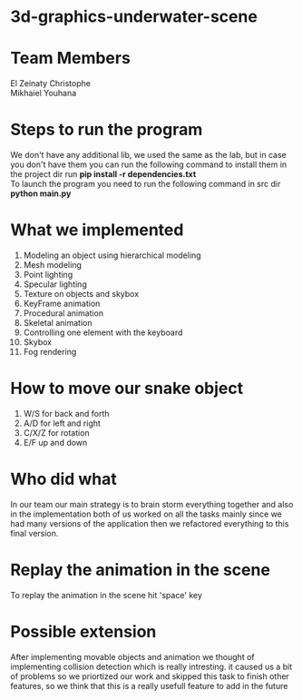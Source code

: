 # 3d-graphics-underwater-scene

# Team Members

El Zeinaty Christophe <br/>
Mikhaiel Youhana

# Steps to run the program

We don't have any additional lib, we used the same as the lab, but in case you don't have them you can run the following command to install them in the project dir run <b> pip install -r dependencies.txt </b><br/>
To launch the program you need to run the following command in src dir <b> python main.py</b><br/>

# What we implemented

1. Modeling an object using hierarchical modeling
2. Mesh modeling
3. Point lighting
4. Specular lighting
5. Texture on objects and skybox
6. KeyFrame animation
7. Procedural animation
8. Skeletal animation 
9. Controlling one element with the keyboard
10. Skybox
11. Fog rendering

# How to move our snake object

1. W/S for back and forth
2. A/D for left and right
3. C/X/Z for rotation
4. E/F up and down

# Who did what 

In our team our main strategy is to brain storm everything together and also in the implementation both of us worked on all the tasks mainly since we had many versions of the application then we refactored everything to this final version.

# Replay the animation in the scene

To replay the animation in the scene hit 'space' key

# Possible extension 

After implementing movable objects and animation we thought of implementing collision detection which is really intresting. it caused us a bit of problems so we priortized our work and skipped this task to finish other features, so we think that this is a really usefull feature to add in the future
